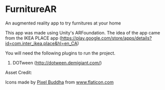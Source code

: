 # FurnitureAR
An augmented reality app to try furnitures at your home 

This app was made using Unity's ARFoundation. The idea of the app came from the IKEA PLACE app (https://play.google.com/store/apps/details?id=com.inter_ikea.place&hl=en_CA)

You will need the following plugins to run the project.
1. DOTween (http://dotween.demigiant.com/)


Asset Credit:
<div>Icons made by <a href="https://www.flaticon.com/free-icon/info@pixelbuddha.net" title="Pixel Buddha">Pixel Buddha</a> from <a href="https://www.flaticon.com/" title="Flaticon">www.flaticon.com</a></div>